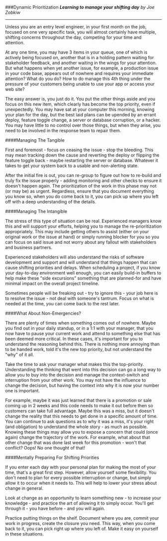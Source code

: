 ###Dynamic Prioritization
**_Learning to manage your shifting day_**
*by Joe Zobkiw*

---

Unless you are an entry level engineer, in your first month on the job, focused on one very specific task, you will almost certainly have multiple, shifting concerns throughout the day, competing for your time and attention.

At any one time, you may have 3 items in your queue, one of which is actively being focused on, another that is in a holding pattern waiting for stakeholder feedback, and another waiting in the wings for your attention. But what happens when yet another issue, for example, a production issue in your code base, appears out of nowhere and requires your immediate attention? What do you do? How to do manage this 4th thing under the pressure of your customers being unable to use your app or access your web site?

The easy answer is, you just do it. You put the other things aside and you focus on this new item, which clearly has become the top priority, even if unexpectedly. You may have sat at your computer this morning, knowing your plan for the day, but the best laid plans can be upended by an errant deploy, feature toggle change, a server or database corruption, or a hacker. You may have little to no control over those things, but when they arise, you need to be involved in the response team to repair them.

####Managing The Tangible

First and foremost - focus on ceasing the issue - stop the bleeding. This may mean tracking down the cause and reverting the deploy or flipping the feature toggle back - maybe restarting the server or database. Whatever it takes to get your system back to a usable and non-alerting state.

After the initial fire is out, you can re-group to figure out how to re-build and truly fix the issue properly - adding monitoring and other checks to ensure it doesn't happen again. The prioritization of the work in this phase may not (or may be) as urgent. Regardless, ensure that you document everything you know so, when you do come back to it, you can pick up where you left off with a deep understanding of the details.

####Managing The Intangible

The stress of this type of situation can be real. Experienced managers know this and will support your efforts, helping you to manage the re-prioritization appropriately. This may include getting others to assist (either on your original work or the issue at hand) or simply running blocker for you so you can focus on said issue and not worry about any fallout with stakeholders and business partners.

Experienced stakeholders will also understand the risks of software development and support and will understand that things happen that can cause shifting priorities and delays. When scheduling a project, if you know your day-to-day environment well enough, you can easily build-in buffers to help make these "side excursions" something that are planned-for and have minimal impact on the overall project timeline.

Sometimes people will be freaking out - try to ignore this - your job here is to resolve the issue - not deal with someone's tantrum. Focus on what is needed at the time, you can come back to the rest later.

####What About Non-Emergencies?

There are plenty of times when something comes out of nowhere. Maybe you find out in your daily standup, or in a 1:1 with your manager, that you now have to pause your current work and attend to something else that has been deemed more critical. In these cases, it's important for you to understand the reasoning behind this. There is nothing more annoying than to be handed work, told it's the new top priority, but not understand the "why" of it all.

Take the time to ask your manager what makes this the top-priority. Understanding the thinking that went into this decision can go a long way to allow you to buy into the decision and manage the context-switch and interruption from your other work. You may not have the influence to change the decision, but having the context into why it is now your number one is important.

For example, maybe it was just learned that there is a promotion or sale coming up in 2 weeks and this code needs to make it out before then so customers can take full advantage. Maybe this was a miss, but it doesn't change the reality that this needs to get done in a specific amount of time. You can continue to ask questions as to why it was a miss, it's your right (and obligation) to understand the whole story - as much as possible. Knowing these things may allow you to expose a concern that could (once again) change the trajectory of the work. For example, what about that other change that was done last week for this promotion - won't that conflict? Oops! No one thought of that!

####Mentally Preparing For Shifting Priorities

If you enter each day with your personal plan for making the most of your time, that's a great first step. However, allow yourself some flexibility. You don't need to plan for every possible interruption or change, but simply allow it to occur when it needs to. This will help to lower your stress about change in general.

Look at change as an opportunity to learn something new - to increase your knowledge - and practice the art of allowing it to simply occur. You'll get through it - you have before - and you will again.

Practice putting things on the shelf. Document where you are, commit your work in progress, create the closure you need. This way, when you come back to it, you can pick right up where you left of. Make it easy on yourself in these situations.
